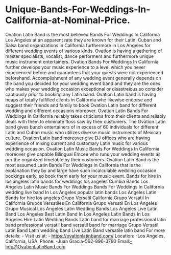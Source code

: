 # Unique-Bands-For-Weddings-In-California-at-Nominal-Price.
Ovation Latin Band is the most believed Bands For Weddings In California Los Angeles at an apparent rate they are known for their Latin, Cuban and Salsa band organizations in California furthermore in Los Angeles for different wedding events of various kinds. Ovation is having a gathering of master specialists, vocalist, dance performers and furthermore unique music instrument entertainers.
Ovation Bands For Weddings In California further develops your music experience to a level which you never experienced before and guarantees that your guests were not experienced beforehand. Accomplishment of any wedding event generally depends on the band you decided for your wedding event band and they are the ones who makes your wedding occasion exceptional or disastreious.so consider cautiously prior to booking any Latin band.
Ovation Latin band is having heaps of totally fulfilled clients in California who likewise endorse and suggest their friends and family to book Ovation Latin band for different wedding and different occasions moreover. Ovation Latin Bands For Weddings In California reliably takes criticisms from their clients and reliably deals with them to eliminate floss saw by their customers.
The Ovation Latin band gives bunch entertainers of in excess of 60 individuals for different Latin and Cuban music who utilizes diverse music instruments of Mexican culture. Ovation Latin band moreover give DJ offices who are having experience of mixing current and customary Latin music for various wedding occasion. Ovation Latin Music Bands For Weddings In California moreover give capable Bilingual Emcee who runs your wedding events as per the organized timetable by their customers.
Ovation Latin Band is the most assumed Latin Bands For Weddings In California that is the explanation they by and large have such incalculable wedding occasion bookings early, so book them early for your music event.
Bands for hire in los angeles
latin bands for weddings los angeles
Cumbia Bands Los Angeles
Latin Music Bands For Weddings
Bands For Weddings In California
wedding live band In Los Angeles
popular latin bands Los Angeles
Latin Bands for hire los angeles
Grupo Versatil California
Grupo Versatil In California
Grupos Versatiles En California
Grupo Versatil En Los Angeles
Grupo Musical Los Angeles
Latin Wedding Bands Los Angeles
Live Latin Band Los Angeles
Best Latin Band In Los Angeles
Latin Bands In Los Angeles
Hire Latin Wedding Bands
Latin band for marriage
professional latin band
professional versatil band
versatil band for marriage
Grupo Versatil
Latin Band
Latin wedding band
Live Latin Band
versatile latin band
For more details: -
Visit us at: - https://ovationlatinband.com/
Location: -Los Angeles, California, USA.
Phone: -Juan Gracia-562-896-3760
Email:-Info@OvationLatinBand.com
